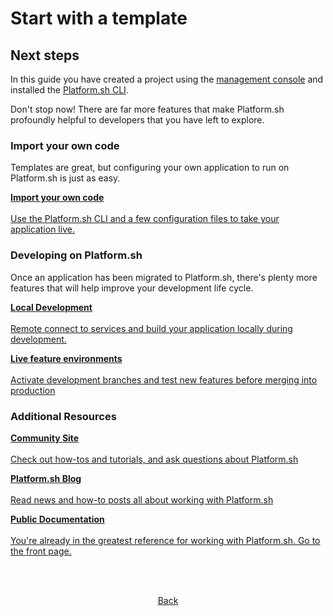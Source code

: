 # Start with a template

## Next steps

In this guide you have created a project using the [management console](/administration/web.md) and installed the [Platform.sh CLI](/development/cli.md). 

Don't stop now! There are far more features that make Platform.sh profoundly helpful to developers that you have left to explore.

### Import your own code

Templates are great, but configuring your own application to run on Platform.sh is just as easy.

<html>
<head>
<link rel="stylesheet" href="/styles/styles.css">
</head>
<body>

<a href="/gettingstarted/own-code.html" class="buttongen full"><b>Import your own code</b><br/><br/>Use the Platform.sh CLI and a few configuration files to take your application live.</a>

</body>
</html>

### Developing on Platform.sh

Once an application has been migrated to Platform.sh, there's plenty more features that will help improve your development life cycle.

<html>
<head>
<link rel="stylesheet" href="/styles/styles.css">
</head>
<body>

<a href="/gettingstarted/local-dev.html" class="buttongen full"><b>Local Development</b><br/><br/>Remote connect to services and build your application locally during development.</a>

<a href="/gettingstarted/feature-envs.html" class="buttongen full"><b>Live feature environments</b><br/><br/>Activate development branches and test new features before merging into production</a>

</body>
</html>

### Additional Resources



<html>
<head>
<link rel="stylesheet" href="/styles/styles.css">
</head>
<body>

<a href="https://community.platform.sh/" class="buttongen full"><b>Community Site</b><br/><br/>Check out how-tos and tutorials, and ask questions about Platform.sh</a>

<a href="https://platform.sh/blog/" class="buttongen full"><b>Platform.sh Blog</b><br/><br/>Read news and how-to posts all about working with Platform.sh</a>

<a href="https://docs.platform.sh/" class="buttongen full"><b>Public Documentation</b><br/><br/>You're already in the greatest reference for working with Platform.sh. Go to the front page.</a>

</body>
</html>



<html>
<head>
<link rel="stylesheet" href="/styles/styles.css">
</head>
<body>

<br/><br/>

<center>

<a href="/gettingstarted/template/step-5.html" class="buttongen small">Back</a>

</center>

<br/><br/>

</body>
</html>
